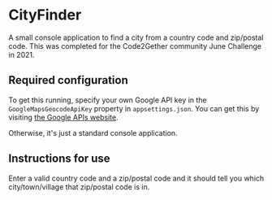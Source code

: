 # CityFinder

A small console application to find a city from a country code and zip/postal code. This was completed for the Code2Gether community June Challenge in 2021.

## Required configuration

To get this running, specify your own Google API key in the `GoogleMapsGeocodeApiKey` property in `appsettings.json`. You can get this by visiting [the Google APIs website](https://console.cloud.google.com/apis/library/geocoding-backend.googleapis.com).

Otherwise, it's just a standard console application.

## Instructions for use

Enter a valid country code and a zip/postal code and it should tell you which city/town/village that zip/postal code is in.
